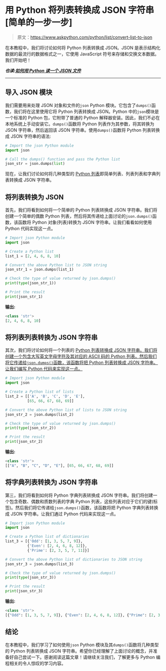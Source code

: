 # 用 Python 将列表转换成 JSON 字符串[简单的一步一步]

> 原文：<https://www.askpython.com/python/list/convert-list-to-json>

在本教程中，我们将讨论如何将 Python 列表转换成 JSON。JSON 是表示结构化数据的最流行的数据格式之一，它使用 JavaScript 符号来存储和交换文本数据。我们开始吧！

***也读:[如何用 Python 读一个 JSON 文件](https://www.askpython.com/python/examples/read-a-json-file-in-python)***

* * *

## 导入 JSON 模块

我们需要用来处理 JSON 对象和文件的`json` Python 模块。它包含了`dumps()`函数，我们将在这里使用它将 Python 列表转换成 JSON。Python 中的`json`模块是一个标准的 Python 包，它附带了普通的 Python 解释器安装。因此，我们不必在本地系统上手动安装它。`dumps()`函数将 Python 列表作为其参数，将其转换为 JSON 字符串，然后返回该 JSON 字符串。使用`dumps()`函数将 Python 列表转换成 JSON 字符串的语法:

```py
# Import the json Python module
import json

# Call the dumps() function and pass the Python list
json_str = json.dumps(list)

```

现在，让我们讨论如何将几种类型的 [Python 列表](https://www.askpython.com/python/difference-between-python-list-vs-array)即简单列表、列表列表和字典列表转换成 JSON 字符串。

## 将列表转换为 JSON

首先，我们将看到如何将一个简单的 Python 列表转换成 JSON 字符串。我们将创建一个简单的偶数 Python 列表，然后将其传递给上面讨论的`json.dumps()`函数，该函数将 Python 对象(列表)转换为 JSON 字符串。让我们看看如何使用 Python 代码实现这一点。

```py
# Import json Python module
import json

# Create a Python list
list_1 = [2, 4, 6, 8, 10]

# Convert the above Python list to JSON string
json_str_1 = json.dumps(list_1)

# Check the type of value returned by json.dumps()
print(type(json_str_1))

# Print the result
print(json_str_1)

```

**输出:**

```py
<class 'str'>
[2, 4, 6, 8, 10]

```

## 将列表列表转换为 JSON 字符串

其次，我们将讨论如何将一个列表的 [Python 列表转换成 JSON 字符串。我们将创建一个包含大写英文字母字符及其对应的 ASCII 码的 Python 列表。然后我们将它传递给`json.dumps()`函数，该函数将把 Python 列表转换成 JSON 字符串。让我们编写 Python 代码来实现这一点。](https://www.askpython.com/python/examples/linked-lists-in-python)

```py
# Import json Python module
import json

# Create a Python list of lists
list_2 = [['A', 'B', 'C', 'D', 'E'],
          [65, 66, 67, 68, 69]]

# Convert the above Python list of lists to JSON string
json_str_2 = json.dumps(list_2)

# Check the type of value returned by json.dumps()
print(type(json_str_2))

# Print the result
print(json_str_2)

```

**输出:**

```py
<class 'str'>
[["A", "B", "C", "D", "E"], [65, 66, 67, 68, 69]]

```

## 将字典列表转换为 JSON 字符串

第三，我们将看到如何将 Python 字典列表转换成 JSON 字符串。我们将创建一个包含奇数、偶数和质数列表的字典 Python 列表，这些列表对应于它们的键(标签)。然后我们将它传递给`json.dumps()`函数，该函数将把 Python 字典列表转换成 JSON 字符串。让我们通过 Python 代码来实现这一点。

```py
# Import json Python module
import json

# Create a Python list of dictionaries
list_3 = [{'Odd': [1, 3, 5, 7, 9]},
          {'Even': [2, 4, 6, 8, 12]},
          {'Prime': [2, 3, 5, 7, 11]}]

# Convert the above Python list of dictionaries to JSON string
json_str_3 = json.dumps(list_3)

# Check the type of value returned by json.dumps()
print(type(json_str_3))

# Print the result
print(json_str_3)

```

**输出:**

```py
<class 'str'>
[{"Odd": [1, 3, 5, 7, 9]}, {"Even": [2, 4, 6, 8, 12]}, {"Prime": [2, 3, 5, 7, 11]}]

```

## 结论

在本教程中，我们学习了如何使用`json` Python 模块及其`dumps()`函数将几种类型的 Python 列表转换成 JSON 字符串。希望你已经理解了上面讨论的概念，并准备好自己尝试一下。感谢阅读这篇文章！请继续关注我们，了解更多与 Python 编程相关的令人惊叹的学习内容。